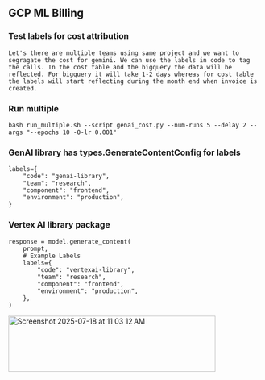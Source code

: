 ## GCP ML Billing

### Test labels for cost attribution

    Let's there are multiple teams using same project and we want to segragate the cost for gemini. We can use the labels in code to tag the calls. In the cost table and the bigquery the data will be reflected. For bigquery it will take 1-2 days whereas for cost table the labels will start reflecting during the month end when invoice is created. 

### Run multiple

    bash run_multiple.sh --script genai_cost.py --num-runs 5 --delay 2 --args "--epochs 10 -0-lr 0.001"

### GenAI library has types.GenerateContentConfig for labels


    labels={
        "code": "genai-library",
        "team": "research",
        "component": "frontend",
        "environment": "production",
    }


### Vertex AI library package

    response = model.generate_content(
        prompt,
        # Example Labels
        labels={
            "code": "vertexai-library",
            "team": "research",
            "component": "frontend",
            "environment": "production",
        },
    )


<img width="411" height="111" alt="Screenshot 2025-07-18 at 11 03 12 AM" src="https://github.com/user-attachments/assets/b83db655-798d-418c-9fb9-e2a2df4bdcf1" />
